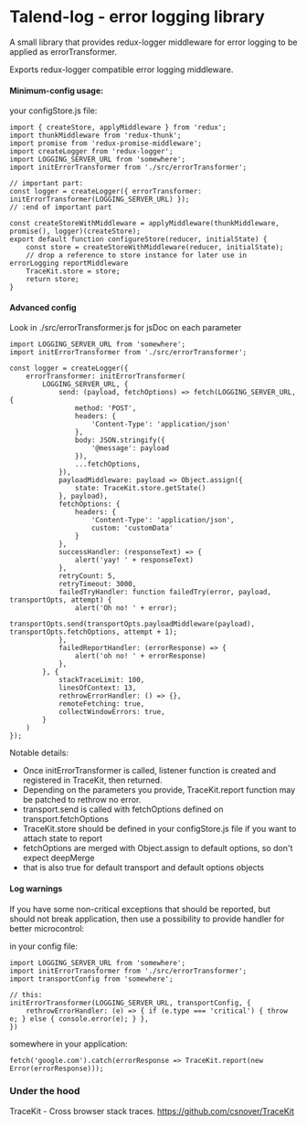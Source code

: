 # Talend-log - error logging library

A small library that provides redux-logger middleware for error logging to be applied as errorTransformer.

Exports redux-logger compatible error logging middleware.

#### Minimum-config usage:

your configStore.js file:

    import { createStore, applyMiddleware } from 'redux';
    import thunkMiddleware from 'redux-thunk';
    import promise from 'redux-promise-middleware';
    import createLogger from 'redux-logger';
    import LOGGING_SERVER_URL from 'somewhere';
    import initErrorTransformer from './src/errorTransformer';

    // important part:
    const logger = createLogger({ errorTransformer: initErrorTransformer(LOGGING_SERVER_URL) });
    // :end of important part

    const createStoreWithMiddleware = applyMiddleware(thunkMiddleware, promise(), logger)(createStore);
    export default function configureStore(reducer, initialState) {
        const store = createStoreWithMiddleware(reducer, initialState);
        // drop a reference to store instance for later use in errorLogging reportMiddleware
        TraceKit.store = store;
        return store;
    }

#### Advanced config
Look in ./src/errorTransformer.js for jsDoc on each parameter 

    import LOGGING_SERVER_URL from 'somewhere';
    import initErrorTransformer from './src/errorTransformer';

    const logger = createLogger({
        errorTransformer: initErrorTransformer(
            LOGGING_SERVER_URL, {
                send: (payload, fetchOptions) => fetch(LOGGING_SERVER_URL, {
                    method: 'POST',
                    headers: {
                        'Content-Type': 'application/json'
                    },
                    body: JSON.stringify({
                        '@message': payload
                    }),
                    ...fetchOptions,
                }),
                payloadMiddleware: payload => Object.assign({
                    state: TraceKit.store.getState()
                }, payload),
                fetchOptions: {
                    headers: {
                        'Content-Type': 'application/json',
                        custom: 'customData'
                    }
                },
                successHandler: (responseText) => {
                    alert('yay! ' + responseText)
                },
                retryCount: 5,
                retryTimeout: 3000,
                failedTryHandler: function failedTry(error, payload, transportOpts, attempt) {
                    alert('Oh no! ' + error);
                    transportOpts.send(transportOpts.payloadMiddleware(payload), transportOpts.fetchOptions, attempt + 1);
                },
                failedReportHandler: (errorResponse) => {
                    alert('oh no! ' + errorResponse)
                },
            }, {
                stackTraceLimit: 100,
                linesOfContext: 13,
                rethrowErrorHandler: () => {},
                remoteFetching: true,
                collectWindowErrors: true,
            }
        )
    });

Notable details:
 - Once initErrorTransformer is called, listener function is created and registered in TraceKit, then returned.
 - Depending on the parameters you provide, TraceKit.report function may be patched to rethrow no error. 
 - transport.send is called with fetchOptions defined on transport.fetchOptions
 - TraceKit.store should be defined in your configStore.js file if you want to attach state to report
 - fetchOptions are merged with Object.assign to default options, so don't expect deepMerge
 - that is also true for default transport and default options objects

#### Log warnings

If you have some non-critical exceptions that should be reported, but should not break application, then use a possibility to provide handler for better microcontrol:

in your config file:

    import LOGGING_SERVER_URL from 'somewhere';
    import initErrorTransformer from './src/errorTransformer';
    import transportConfig from 'somewhere';

    // this:
    initErrorTransformer(LOGGING_SERVER_URL, transportConfig, {
        rethrowErrorHandler: (e) => { if (e.type === 'critical') { throw e; } else { console.error(e); } },
    })

somewhere in your application:

    fetch('google.com').catch(errorResponse => TraceKit.report(new Error(errorResponse)));

### Under the hood

TraceKit - Cross browser stack traces. https://github.com/csnover/TraceKit
